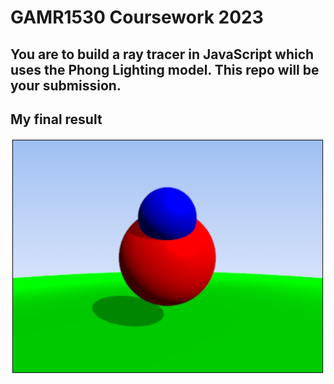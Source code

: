 # GAMR1530 Coursework 2023
You are to build a ray tracer in JavaScript which uses the Phong Lighting model.
This repo will be your submission.
---
## My final result
![Screenshot](Screenshot2023-10-17.png "Screenshot")
